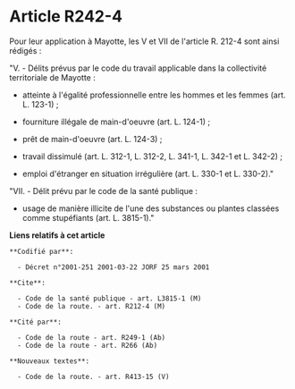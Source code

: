 # Article R242-4

Pour leur application à Mayotte, les V et VII de l'article R. 212-4 sont ainsi rédigés :

"V. - Délits prévus par le code du travail applicable dans la collectivité territoriale de Mayotte :

- atteinte à l'égalité professionnelle entre les hommes et les femmes (art. L. 123-1) ;

- fourniture illégale de main-d'oeuvre (art. L. 124-1) ;

- prêt de main-d'oeuvre (art. L. 124-3) ;

- travail dissimulé (art. L. 312-1, L. 312-2, L. 341-1, L. 342-1 et L. 342-2) ;

- emploi d'étranger en situation irrégulière (art. L. 330-1 et L. 330-2)."

"VII. - Délit prévu par le code de la santé publique :

- usage de manière illicite de l'une des substances ou plantes classées comme stupéfiants (art. L. 3815-1)."

**Liens relatifs à cet article**

	**Codifié par**:

	  - Décret n°2001-251 2001-03-22 JORF 25 mars 2001

	**Cite**:

	  - Code de la santé publique - art. L3815-1 (M)
	  - Code de la route. - art. R212-4 (M)

	**Cité par**:

	  - Code de la route - art. R249-1 (Ab)
	  - Code de la route - art. R266 (Ab)

	**Nouveaux textes**:

	  - Code de la route. - art. R413-15 (V)
